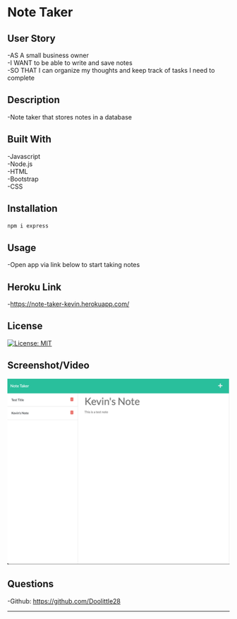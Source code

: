 # Note Taker 

## User Story 

-AS A small business owner  
-I WANT to be able to write and save notes  
-SO THAT I can organize my thoughts and keep track of tasks I need to complete  

## Description 

-Note taker that stores notes in a database  

## Built With 

-Javascript  
-Node.js  
-HTML  
-Bootstrap  
-CSS  

## Installation  

`npm i express`  

## Usage  

-Open app via link below to start taking notes  

## Heroku Link

-https://note-taker-kevin.herokuapp.com/  

## License  

[![License: MIT](https://img.shields.io/badge/License-MIT-yellow.svg)](https://opensource.org/licenses/MIT)

## Screenshot/Video  

![Note-Taker](Assets/notetakerscreenshot.png)

## Questions 

-Github: https://github.com/Doolittle28  

****
